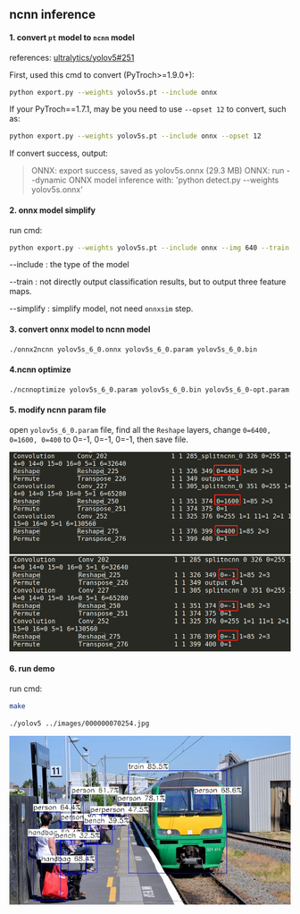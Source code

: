## ncnn inference

#### 1. convert `pt` model to `ncnn` model

references: [ultralytics/yolov5#251](https://github.com/ultralytics/yolov5/issues/251)

First, used this cmd to convert (PyTroch>=1.9.0+):

```bash
python export.py --weights yolov5s.pt --include onnx
```

If your PyTroch==1.7.1, may be you need to use `--opset 12` to convert, such as:

```bash
python export.py --weights yolov5s.pt --include onnx --opset 12
```

If convert success, output:

> ONNX: export success, saved as yolov5s.onnx (29.3 MB)
> ONNX: run --dynamic ONNX model inference with: 'python detect.py --weights yolov5s.onnx'



#### 2. onnx model simplify

run cmd:

```bash
python export.py --weights yolov5s.pt --include onnx --img 640 --train --simplify
```

--include  : the type of the model

--train  : not directly output classification results, but to output three feature maps.

--simplify  : simplify model, not need `onnxsim` step.



#### 3. convert onnx model to ncnn model

```bash
./onnx2ncnn yolov5s_6_0.onnx yolov5s_6_0.param yolov5s_6_0.bin
```



#### 4.ncnn optimize

```bash
./ncnnoptimize yolov5s_6_0.param yolov5s_6_0.bin yolov5s_6_0-opt.param yolov5s_6_0-opt.bin 65536
```



#### 5. modify ncnn param file

open `yolov5s_6_0.param` file, find all the `Reshape` layers,  change `0=6400, 0=1600, 0=400` to 0=-1, 0=-1, 0=-1, then save file.

<img src="https://github.com/liguiyuan/yolov5-depoly/blob/main/depoly/ncnn/images/modify0.png"/>



<img src="https://github.com/liguiyuan/yolov5-depoly/blob/main/depoly/ncnn/images/modify1.png"/>



#### 6. run demo

run cmd:

```bash
make
```

```bash
./yolov5 ../images/000000070254.jpg
```

<img src="https://github.com/liguiyuan/yolov5-depoly/blob/main/depoly/ncnn/images/result.jpg"/>





















